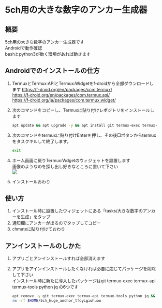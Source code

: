 # 5ch用の大きな数字のアンカー生成器

## 概要

5ch用の大きな数字のアンカー生成器です  
Androidで動作確認  
bashとpython3が動く環境があれば動きます  

## Androidでのインストールの仕方

1. TermuxとTermux:APIとTermux:Widgetをf-droidから全部ダウンロードします
<https://f-droid.org/en/packages/com.termux/>  
<https://f-droid.org/en/packages/com.termux.api/>  
<https://f-droid.org/ja/packages/com.termux.widget/>  

1. 次のコマンドをコピーし、Termuxに貼り付けレポジトリをインストールします

   ```bash
   apt update && apt upgrade -y && apt install git termux-exec termux-api termux-tools -y &&  apt autoclean -y && cd $HOME && git clone https://github.com/duchess-seducing-pureness3/5ch_huge_anchor_tfoyigiuhuoo.git && chmod +x $HOME/5ch_huge_anchor_tfoyigiuhuoo/install.sh && bash $HOME/5ch_huge_anchor_tfoyigiuhuoo/install.sh
   ```

1. 次のコマンドをtermuxに貼り付けEnterを押し、その後□ボタンからtermuxをタスクキルして終了します。

   ```bash
   exit
   ```

1. ホーム画面に戻りTermux:Wdgetのウィジェットを設置します  
   画像のようなのを探し出し好きなところに置いて下さい  
![](https://user-images.githubusercontent.com/89536411/130832837-e4a51bcc-333c-47d9-9197-99a43fa90874.jpg)

1. インストールおわり

## 使い方

1. インストール時に設置したウィジェットにある「tasks/大きな数字のアンカーを生成」をタップ
2. 通知欄にアンカーが出るのでタップしてコピー
3. chmateに貼り付けておわり

## アンインストールのしかた

1. アプリごとアンインストールすれば全部消えます
2. アプリをアインインストールしたくなければ必要に応じてパッケージを削除して下さい  
   インストール時に新たに導入したパッケージはgit termux-exec termux-api termux-tools python jq の6つです

   ```bash
   apt remove -y git termux-exec termux-api termux-tools python jq && apt autoremove -y && apt autoclean -y
   rm -rf $HOME/5ch_huge_anchor_tfoyigiuhuoo
   ```
